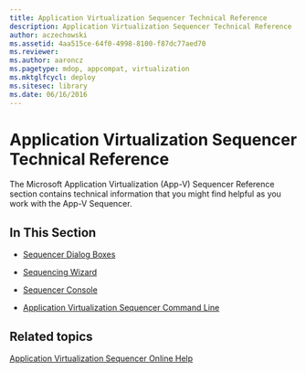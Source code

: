 ```yaml
---
title: Application Virtualization Sequencer Technical Reference
description: Application Virtualization Sequencer Technical Reference
author: aczechowski
ms.assetid: 4aa515ce-64f0-4998-8100-f87dc77aed70
ms.reviewer:
ms.author: aaroncz
ms.pagetype: mdop, appcompat, virtualization
ms.mktglfcycl: deploy
ms.sitesec: library
ms.date: 06/16/2016
---
```



# Application Virtualization Sequencer Technical Reference


The Microsoft Application Virtualization (App-V) Sequencer Reference section contains technical information that you might find helpful as you work with the App-V Sequencer.

## In This Section


-   [Sequencer Dialog Boxes](sequencer-dialog-boxes.md)

-   [Sequencing Wizard](sequencing-wizard.md)

-   [Sequencer Console](sequencer-console.md)

-   [Application Virtualization Sequencer Command Line](application-virtualization-sequencer-command-line.md)

## Related topics


[Application Virtualization Sequencer Online Help](application-virtualization-sequencer-online-help.md)

 

 





